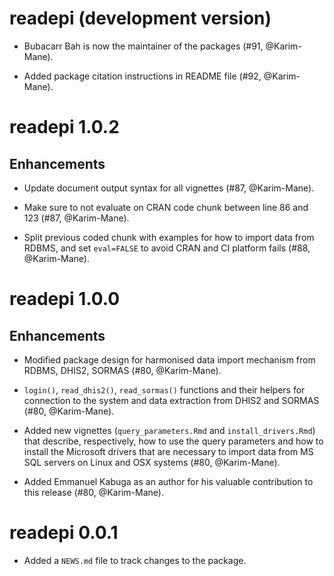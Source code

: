 # readepi (development version)

* Bubacarr Bah is now the maintainer of the packages (#91, @Karim-Mane).

* Added package citation instructions in README file (#92, @Karim-Mane).

# readepi 1.0.2

## Enhancements

* Update document output syntax for all vignettes (#87, @Karim-Mane).

* Make sure to not evaluate on CRAN code chunk between line 86 and 123
(#87, @Karim-Mane).

* Split previous coded chunk with examples for how to import data from RDBMS,
and set `eval=FALSE` to avoid CRAN and CI platform fails (#88, @Karim-Mane). 

# readepi 1.0.0

## Enhancements

* Modified package design for harmonised data import mechanism from RDBMS,
DHIS2, SORMAS (#80, @Karim-Mane).
  
* `login()`, `read_dhis2()`, `read_sormas()` functions and their helpers for
connection to the system and data extraction from DHIS2 and SORMAS
(#80, @Karim-Mane).
  
* Added new vignettes (`query_parameters.Rmd` and `install_drivers.Rmd`) that
describe, respectively, how to use the query parameters and how to install the
Microsoft drivers that are  necessary to import data from MS SQL servers on
Linux and OSX systems (#80, @Karim-Mane).

* Added Emmanuel Kabuga as an author for his valuable contribution to this
release (#80, @Karim-Mane).
    
# readepi 0.0.1
    
* Added a `NEWS.md` file to track changes to the package.
  
